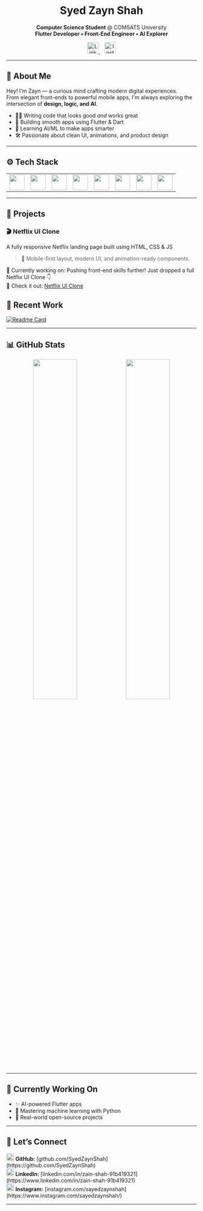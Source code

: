 <h1 align="center">Syed Zayn Shah</h1>

<p align="center">
  <b>Computer Science Student</b> @ COMSATS University <br>
  <b>Flutter Developer • Front-End Engineer • AI Explorer</b>  
</p>

<p align="center">
  <a href="https://www.linkedin.com/in/zain-shah-91b419321" target="_blank">
    <img src="https://cdn.jsdelivr.net/gh/devicons/devicon/icons/linkedin/linkedin-original.svg" width="30px" alt="LinkedIn"/>
  </a>&nbsp;&nbsp;
  <a href="https://www.instagram.com/sayedzaynshah/" target="_blank">
    <img src="https://cdn-icons-png.flaticon.com/512/174/174855.png" width="30px" alt="Instagram"/>
  </a>
</p>

---

## 🧠 About Me

Hey! I'm Zayn — a curious mind crafting modern digital experiences.  
From elegant front-ends to powerful mobile apps, I'm always exploring the intersection of **design, logic, and AI**.

- 🧑‍💻 Writing code that looks good *and* works great  
- 📱 Building smooth apps using Flutter & Dart  
- 🤖 Learning AI/ML to make apps smarter  
- 🛠️ Passionate about clean UI, animations, and product design

---

## ⚙️ Tech Stack

<table>
  <tr>
    <td><img src="https://cdn.jsdelivr.net/gh/devicons/devicon/icons/flutter/flutter-original.svg" width="40"/></td>
    <td><img src="https://cdn.jsdelivr.net/gh/devicons/devicon/icons/dart/dart-original.svg" width="40"/></td>
    <td><img src="https://cdn.jsdelivr.net/gh/devicons/devicon/icons/javascript/javascript-original.svg" width="40"/></td>
    <td><img src="https://cdn.jsdelivr.net/gh/devicons/devicon/icons/python/python-original.svg" width="40"/></td>
    <td><img src="https://cdn.jsdelivr.net/gh/devicons/devicon/icons/html5/html5-original.svg" width="40"/></td>
    <td><img src="https://cdn.jsdelivr.net/gh/devicons/devicon/icons/css3/css3-original.svg" width="40"/></td>
    <td><img src="https://cdn.jsdelivr.net/gh/devicons/devicon/icons/firebase/firebase-plain.svg" width="40"/></td>
    <td><img src="https://cdn.jsdelivr.net/gh/devicons/devicon/icons/git/git-original.svg" width="40"/></td>
  </tr>
</table>

---

## 🚀 Projects

### 🎬 Netflix UI Clone  
A fully responsive Netflix landing page built using HTML, CSS & JS  
> 👀 Mobile-first layout, modern UI, and animation-ready components.  

🔭 Currently working on: Pushing front-end skills further! Just dropped a full Netflix UI Clone 👇  
📌 Check it out: [Netflix UI Clone](https://github.com/SyedZaynShah/netflix-clone)
## 🚀 Recent Work

[![Readme Card](https://github-readme-stats.vercel.app/api/pin/?username=SyedZaynShah&repo=netflix-clone&theme=react)](https://github.com/SyedZaynShah/netflix-clone)



---

## 📊 GitHub Stats

<div align="center">
  <img src="https://github-readme-stats.vercel.app/api?username=SyedZaynShah&show_icons=true&theme=transparent&hide_border=true&hide_title=true" width="48%" />
  <img src="https://github-readme-streak-stats.herokuapp.com/?user=SyedZaynShah&theme=transparent&hide_border=true" width="48%" />
</div>

---

## 🎯 Currently Working On
- ✨ AI-powered Flutter apps  
- 🧠 Mastering machine learning with Python  
- 📂 Real-world open-source projects

---

## 🤝 Let’s Connect

<p align="left">
  <img src="https://cdn.jsdelivr.net/gh/devicons/devicon/icons/github/github-original.svg" width="20"/> <b>GitHub:</b> [github.com/SyedZaynShah](https://github.com/SyedZaynShah)  
  <br>
  <img src="https://cdn.jsdelivr.net/gh/devicons/devicon/icons/linkedin/linkedin-original.svg" width="20"/> <b>LinkedIn:</b> [linkedin.com/in/zain-shah-91b419321](https://www.linkedin.com/in/zain-shah-91b419321)  
  <br>
  <img src="https://cdn-icons-png.flaticon.com/512/174/174855.png" width="20"/> <b>Instagram:</b> [instagram.com/sayedzaynshah](https://www.instagram.com/sayedzaynshah/)
</p>

---

<!--
**SyedZaynShah/SyedZaynShah** is a ✨ special ✨ repository because its `README.md` appears on your GitHub profile.
-->
